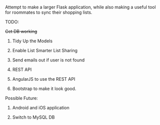 Attempt to make a larger Flask application, while also making a useful tool for roommates to sync their shopping lists.


TODO:

<del>Get DB working</del>

1. Tidy Up the Models

2. Enable List Smarter List Sharing

3. Send emails out if user is not found

4. REST API

5. AngularJS to use the REST API

6. Bootstrap to make it look good.


Possible Future:

1. Android and iOS application

2. Switch to MySQL DB